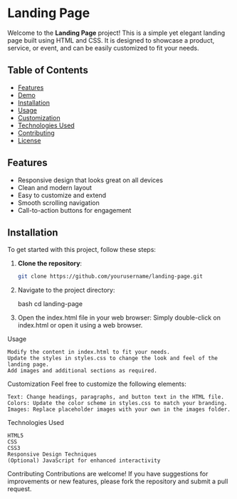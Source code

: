 # Landing Page

Welcome to the **Landing Page** project! This is a simple yet elegant landing page built using HTML and CSS. It is designed to showcase a product, service, or event, and can be easily customized to fit your needs.

## Table of Contents

- [Features](#features)
- [Demo](#demo)
- [Installation](#installation)
- [Usage](#usage)
- [Customization](#customization)
- [Technologies Used](#technologies-used)
- [Contributing](#contributing)
- [License](#license)

## Features

- Responsive design that looks great on all devices
- Clean and modern layout
- Easy to customize and extend
- Smooth scrolling navigation
- Call-to-action buttons for engagement

## Installation

To get started with this project, follow these steps:

1. **Clone the repository**:
   ```bash
   git clone https://github.com/yourusername/landing-page.git

2. Navigate to the project directory:

    bash
    cd landing-page

3. Open the index.html file in your web browser:
    Simply double-click on index.html or open it using a web browser.

Usage

    Modify the content in index.html to fit your needs.
    Update the styles in styles.css to change the look and feel of the landing page.
    Add images and additional sections as required.

Customization
Feel free to customize the following elements:

    Text: Change headings, paragraphs, and button text in the HTML file.
    Colors: Update the color scheme in styles.css to match your branding.
    Images: Replace placeholder images with your own in the images folder.

Technologies Used

    HTML5
    CSS
    CSS3
    Responsive Design Techniques
    (Optional) JavaScript for enhanced interactivity

Contributing
Contributions are welcome! If you have suggestions for improvements or new features, please fork the repository and submit a pull request.
